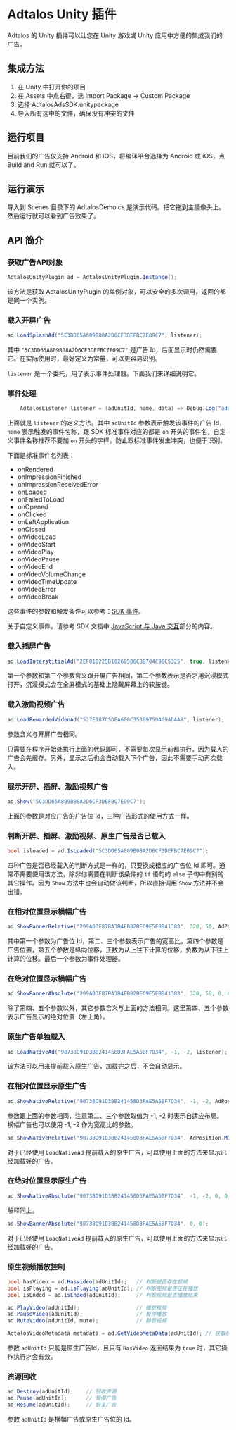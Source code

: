 # Adtalos Unity 插件

Adtalos 的 Unity 插件可以让您在 Unity 游戏或 Unity 应用中方便的集成我们的广告。

## 集成方法

1. 在 Unity 中打开你的项目
2. 在 Assets 中点右键，选 Import Package -> Custom Package
3. 选择 AdtalosAdsSDK.unitypackage
4. 导入所有选中的文件，确保没有冲突的文件
   
## 运行项目

目前我们的广告仅支持 Android 和 iOS，将编译平台选择为 Android 或 iOS，点 Build and Run 就可以了。

## 运行演示

导入到 Scenes 目录下的 AdtalosDemo.cs 是演示代码。把它拖到主摄像头上。然后运行就可以看到广告效果了。

## API 简介

### 获取广告API对象

```C#
AdtalosUnityPlugin ad = AdtalosUnityPlugin.Instance();
```

该方法是获取 AdtalosUnityPlugin 的单例对象，可以安全的多次调用，返回的都是同一个实例。

### 载入开屏广告

```C#
ad.LoadSplashAd("5C3DD65A809B08A2D6CF3DEFBC7E09C7", listener);
```

其中 `"5C3DD65A809B08A2D6CF3DEFBC7E09C7"` 是广告 Id，后面显示时仍然需要它。在实际使用时，最好定义为常量，可以更容易识别。

`listener` 是一个委托，用了表示事件处理器。下面我们来详细说明它。

### 事件处理

```C#
    AdtalosListener listener = (adUnitId, name, data) => Debug.Log("adUnitId: " + adUnitId + " event: " + name + " data: " + data);
```

上面就是 `listener` 的定义方法。其中 `adUnitId` 参数表示触发该事件的广告 Id，`name` 表示触发的事件名称，跟 SDK 标准事件对应的都是 `on` 开头的事件名，自定义事件名称推荐不要加 `on` 开头的字样，防止跟标准事件发生冲突，也便于识别。

下面是标准事件名列表：

* onRendered
* onImpressionFinished
* onImpressionReceivedError
* onLoaded
* onFailedToLoad
* onOpened
* onClicked
* onLeftApplication
* onClosed
* onVideoLoad
* onVideoStart
* onVideoPlay
* onVideoPause
* onVideoEnd
* onVideoVolumeChange
* onVideoTimeUpdate
* onVideoError
* onVideoBreak

这些事件的参数和触发条件可以参考：[SDK 事件](https://github.com/adtalos/android-xy-sdk-demo/wiki/%E4%BA%8B%E4%BB%B6)。

关于自定义事件，请参考 SDK 文档中 [JavaScript 与 Java 交互](https://github.com/adtalos/android-xy-sdk-demo/wiki/%E6%A8%A1%E6%9D%BF#javascript-%E4%B8%8E-java-%E4%BA%A4%E4%BA%92)部分的内容。

### 载入插屏广告

```C#
ad.LoadInterstitialAd("2EF810225D10260506CBB704C96C5325", true, listener);
```

第一个参数和第三个参数含义跟开屏广告相同，第二个参数表示是否才用沉浸模式打开，沉浸模式会在全屏模式的基础上隐藏屏幕上的软按键。

### 载入激励视频广告

```C#
ad.LoadRewardedVideoAd("527E187C5DEA600C35309759469ADAA8", listener);
```

参数含义与开屏广告相同。

只需要在程序开始处执行上面的代码即可，不需要每次显示前都执行，因为载入的广告会先缓存。另外，显示之后也会自动载入下个广告，因此不需要手动再次载入。

### 展示开屏、插屏、激励视频广告

```C#
ad.Show("5C3DD65A809B08A2D6CF3DEFBC7E09C7");
```

上面的参数是对应广告的广告位 Id，三种广告形式的使用方式一样。

### 判断开屏、插屏、激励视频、原生广告是否已载入

```C#
bool isloaded = ad.IsLoaded("5C3DD65A809B08A2D6CF3DEFBC7E09C7");
```

四种广告是否已经载入的判断方式是一样的，只要换成相应的广告位 Id 即可。通常不需要使用该方法，除非你需要在判断该条件的 `if` 语句的 `else` 子句中有别的其它操作。因为 `Show` 方法中也会自动做该判断，所以直接调用 `Show` 方法并不会出错。

### 在相对位置显示横幅广告

```C#
ad.ShowBannerRelative("209A03F87BA3B4EB82BEC9E5F8B41383", 320, 50, AdPosition.BOTTOM_CENTER, 0, listener);
```

其中第一个参数为广告位 Id，第二、三个参数表示广告的宽高比，第四个参数是广告位置，第五个参数是纵向位移，正数为从上往下计算的位移，负数为从下往上计算的位移。最后一个参数为事件处理器。

### 在绝对位置显示横幅广告

```C#
ad.ShowBannerAbsolute("209A03F87BA3B4EB82BEC9E5F8B41383", 320, 50, 0, 0, listener);
```

除了第四、五个参数以外，其它参数含义与上面的方法相同。这里第四、五个参数表示广告显示的绝对位置（左上角）。

### 原生广告单独载入

```C#
ad.LoadNativeAd("98738D91D3BB241458D3FAE5A5BF7D34", -1, -2, listener);
```

该方法可以用来提前载入原生广告，加载完之后，不会自动显示。

### 在相对位置显示原生广告

```C#
ad.ShowNativeRelative("98738D91D3BB241458D3FAE5A5BF7D34", -1, -2, AdPosition.MIDDLE_CENTER, 0, listener);
```

参数跟上面的参数相同，注意第二、三个参数取值为 -1, -2 时表示自适应布局。横幅广告也可以使用 -1, -2 作为宽高比的参数。

```C#
ad.ShowNativeRelative("98738D91D3BB241458D3FAE5A5BF7D34", AdPosition.MIDDLE_CENTER, 0);
```

对于已经使用 `LoadNativeAd` 提前载入的原生广告，可以使用上面的方法来显示已经加载好的广告。

### 在绝对位置显示原生广告

```C#
ad.ShowNativeAbsolute("98738D91D3BB241458D3FAE5A5BF7D34", -1, -2, 0, 0, listener);
```

解释同上。

```C#
ad.ShowBannerAbsolute("98738D91D3BB241458D3FAE5A5BF7D34", 0, 0);
```

对于已经使用 `LoadNativeAd` 提前载入的原生广告，可以使用上面的方法来显示已经加载好的广告。

### 原生视频播放控制

```C#
bool hasVideo = ad.HasVideo(adUnitId);   // 判断是否存在视频
bool isPlaying = ad.isPlaying(adUnitId); // 判断视频是否正在播放
bool isEnded = ad.isEnded(adUnitId);     // 判断视频是否播放结束

ad.PlayVideo(adUnitId);                  // 播放视频
ad.PauseVideo(adUnitId);                 // 暂停播放
ad.MuteVideo(adUnitId, mute);            // 静音视频

AdtalosVideoMetadata metadata = ad.GetVideoMetaData(adUnitId); // 获取视频元数据
```

参数 `adUnitId` 只能是原生广告Id，且只有 `HasVideo` 返回结果为 `true` 时，其它操作执行才会有效。

### 资源回收

```C#
ad.Destroy(adUnitId);    // 回收资源
ad.Pause(adUnitId);      // 暂停广告
ad.Resume(adUnitId);     // 恢复广告
```

参数 `adUnitId` 是横幅广告或原生广告位的 Id。
